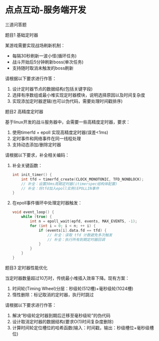 # 点点互动-服务端开发

三道问答题

题目1 基础定时器

某游戏需要实现战场刷新机制：

*   每隔30秒刷新一波小怪(循环任务)
*   战斗开始后5分钟刷新boss(单次任务)
*   支持随时取消未触发的boss刷新

请根据以下要求进行作答：

1.   设计定时器节点的数据结构(包括关键字段)
2.   选择有序数组或最小堆实现定时器模块，说明选择原因以及时间复杂度
3.   实现添加定时器逻辑(也可以伪代码，需要处理时间戳排序)



题目2 高精度定时器

基于linux开发的战斗服务器中，会需要一些高精度定时器，要求：

1.   使用timerfd + epoll 实现高精度定时器(误差<1ms)
2.   定时事件和网络事件在同一线程处理
3.   支持动态添加/删除定时器

请根据以下要求，补全相关编码：

1.   补全关键函数：
     ```cpp
     int init_timer() {
         int tfd = timerfd_create(CLOCK_MONOTONIC, TFD_NONBLOCK);
         // 补全：设置30ms周期定时器(itimerspec结构体配置)
         // 补全：将tfd加入epoll实例(EPOLLIN事件
     }
     ```

2.   在epoll事件循环中处理定时器触发：
     ```cpp
     void event_loop() {
         while (true) {
             int n = epoll_wait(epfd, events, MAX_EVENTS, -1);
             for (int i = 0; i < n; ++ i) {
                 if (events[i].data.fd == tfd) {
                     // 补全：读取 tfd 计数避免多次触发
                     // 补全：执行所有到期定时器回调
                 }
             }
         }
     }
     ```

     

题目3 定时器性能优化

当定时器数量超过10万时，传统最小堆插入效率下降。现有方案：

1.   时间轮(Timing Wheel)分层：秒级轮(512槽)+毫秒级轮(1024槽)
2.   惰性删除：标记取消的定时器，执行时跳过

请根据以下要求进行作答：

1.   解决“秒级轮定时器到期后迁移至毫秒级轮”的伪代码
2.   设计取消定时器的数据结构(要求O(1)时间复杂度删除)
3.   计算时间轮定位槽位的哈希函数(输入：时间戳，输出：秒级槽位+毫秒级槽位)